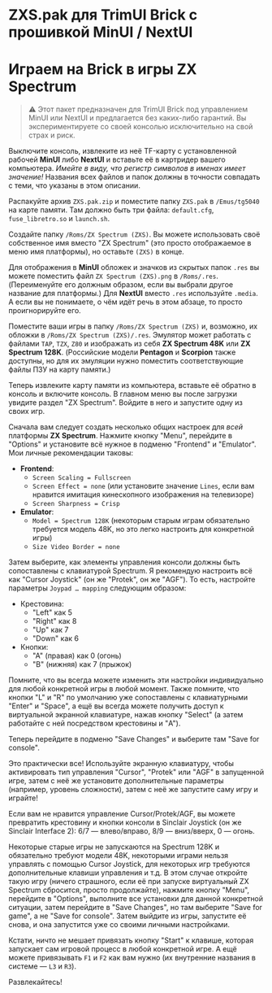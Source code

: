 # ZXS.pak для TrimUI Brick с прошивкой MinUI / NextUI

# Играем на Brick в игры ZX Spectrum

> ⚠️ Этот пакет предназначен для TrimUI Brick под управлением MinUI или NextUI и предлагается без каких-либо гарантий. Вы экспериментируете со своей консолью исключительно на свой страх и риск.

Выключите консоль, извлеките из неё TF-карту с установленной рабочей **MinUI** либо **NextUI** и вставьте её в картридер вашего компьютера. *Имейте в виду, что регистр символов в именах имеет значение!* Названия всех файлов и папок должны в точности совпадать с теми, что указаны в этом описании.

Распакуйте архив `ZXS.pak.zip` и поместите папку `ZXS.pak` в `/Emus/tg5040` на карте памяти. Там должно быть три файла: `default.cfg`, `fuse_libretro.so` и `launch.sh`.

Создайте папку `/Roms/ZX Spectrum (ZXS)`. Вы можете использовать своё собственное имя вместо "ZX Spectrum" (это просто отображаемое в меню имя платформы), но оставьте `(ZXS)` в конце.

Для отображения в **MinUI** обложек и значков из скрытых папок `.res` вы можете поместить файл `ZX Spectrum (ZXS).png` в `/Roms/.res`. (Переименуйте его должным образом, если вы выбрали другое название для платформы.) Для **NextUI** вместо `.res` используйте `.media`. А если вы не понимаете, о чём идёт речь в этом абзаце, то просто проигнорируйте его.

Поместите ваши игры в папку `/Roms/ZX Spectrum (ZXS)` и, возможно, их обложки в `/Roms/ZX Spectrum (ZXS)/.res`. Эмулятор может работать с файлами `TAP`, `TZX`, `Z80` и изображать из себя **ZX Spectrum 48K** или **ZX Spectrum 128K**. (Российские модели **Pentagon** и **Scorpion** также доступны, но для их эмуляции нужно поместить соответствующие файлы ПЗУ на карту памяти.)

Теперь извлеките карту памяти из компьютера, вставьте её обратно в консоль и включите консоль. В главном меню вы после загрузки увидите раздел "ZX Spectrum". Войдите в него и запустите одну из своих игр.

Сначала вам следует создать несколько общих настроек для *всей* платформы **ZX Spectrum**. Нажмите кнопку "Menu", перейдите в "Options" и установите всё нужное в подменю "Frontend" и "Emulator". Мои личные рекомендации таковы:

- **Frontend**:
	- `Screen Scaling = Fullscreen`
	- `Screen Effect = none` (или установите значение `Lines`, если вам нравится имитация кинескопного изображения на телевизоре)
	- `Screen Sharpness = Crisp`
- **Emulator**:
	- `Model = Spectrum 128K` (некоторым старым играм обязательно требуется модель 48K, но это легко настроить для конкретной игры)
	- `Size Video Border = none`

Затем выберите, как элементы управления консоли должны быть сопоставлены с клавиатурой Spectrum. Я рекомендую настроить всё как "Cursor Joystick" (он же "Protek", он же "AGF"). То есть, настройте параметры `Joypad … mapping` следующим образом:

- Крестовина:
	- "Left" как 5
	- "Right" как 8
	- "Up" как 7
	- "Down" как 6
- Кнопки:
	- "A" (правая) как 0 (огонь)
	- "B" (нижняя) как 7 (прыжок)

Помните, что вы всегда можете изменить эти настройки индивидуально для любой конкретной игры в любой момент. Также помните, что кнопки "L" и "R" по умолчанию уже сопоставлены с клавиатурными "Enter" и "Space", а ещё вы всегда можете получить доступ к виртуальной экранной клавиатуре, нажав кнопку "Select" (а затем работайте с ней посредством крестовины и "A").

Теперь перейдите в подменю "Save Changes" и выберите там "Save for console".

Это практически все! Используйте экранную клавиатуру, чтобы активировать тип управления "Cursor", "Protek" или "AGF" в запущенной игре, затем с неё же установите дополнительные параметры (например, уровень сложности), затем с неё же запустите саму игру и играйте!

Если вам не нравится управление Cursor/Protek/AGF, вы можете превратить крестовину и кнопки консоли в Sinclair Joystick (он же Sinclair Interface 2): 6/7 — влево/вправо, 8/9 — вниз/вверх, 0 — огонь.

Некоторые старые игры не запускаются на Spectrum 128K и обязательно требуют модели 48K, некоторыми играми нельзя управлять с помощью Cursor Joystick, для некоторых игр требуются дополнительные клавиши управления и т.д. В этом случае откройте такую игру (ничего страшного, если её при запуске виртуальный ZX Spectrum сбросится, просто продолжайте), нажмите кнопку "Menu", перейдите в "Options", выполните все установки для данной конкретной ситуации, затем перейдите в "Save Changes", но там выберите "Save for game", а не "Save for console". Затем выйдите из игры, запустите её снова, и она запустится уже со своими личными настройками.

Кстати, ничто не мешает привязать кнопку "Start" к клавише, которая запускает сам игровой процесс в любой конкретной игре. А ещё можете привязывать `F1` и `F2` как вам нужно (их внутренние названия в системе — `L3` и `R3`).

Развлекайтесь!
